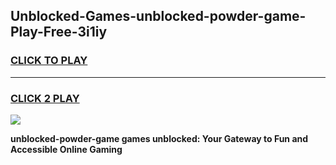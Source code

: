 
## Unblocked-Games-unblocked-powder-game-Play-Free-3i1iy
<h3>
<a href="https://premium76.site?title=unblocked-powder-game&ref=18A">CLICK TO PLAY</a></h3>
<hr>

<h3>
<a href="https://premium76.site?title=unblocked-powder-game&ref=18A">CLICK 2 PLAY</a>
  
</h3>

<a href="https://premium76.site?title=unblocked-powder-game&ref=18A"><img src="https://clearcache.store/games.png"></a>


**unblocked-powder-game games unblocked: Your Gateway to Fun and Accessible Online Gaming**
